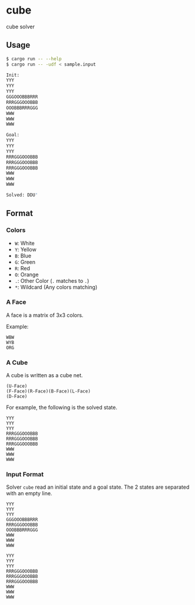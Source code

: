 # cube
cube solver

## Usage

```bash
$ cargo run -- --help
$ cargo run -- -udf < sample.input

Init:
YYY
YYY
YYY
GGGOOOBBBRRR
RRRGGGOOOBBB
OOOBBBRRRGGG
WWW
WWW
WWW

Goal:
YYY
YYY
YYY
RRRGGGOOOBBB
RRRGGGOOOBBB
RRRGGGOOOBBB
WWW
WWW
WWW

Solved: DDU'
```

## Format

### Colors

- `W`: White
- `Y`: Yellow
- `B`: Blue
- `G`: Green
- `R`: Red
- `O`: Orange
- `.`: Other Color (`.` matches to `.`)
- `*`: Wildcard (Any colors matching)

### A Face

A face is a matrix of 3x3 colors.

Example:

```
WBW
WYB
ORG
```

### A Cube

A cube is written as a cube net.

```
(U-Face)
(F-Face)(R-Face)(B-Face)(L-Face)
(D-Face)
```

For example, the following is the solved state.

```
YYY
YYY
YYY
RRRGGGOOOBBB
RRRGGGOOOBBB
RRRGGGOOOBBB
WWW
WWW
WWW
```

### Input Format

Solver `cube` read an initial state and  a goal state.
The 2 states are separated with an empty line.


```
YYY
YYY
YYY
GGGOOOBBBRRR
RRRGGGOOOBBB
OOOBBBRRRGGG
WWW
WWW
WWW

YYY
YYY
YYY
RRRGGGOOOBBB
RRRGGGOOOBBB
RRRGGGOOOBBB
WWW
WWW
WWW
```

